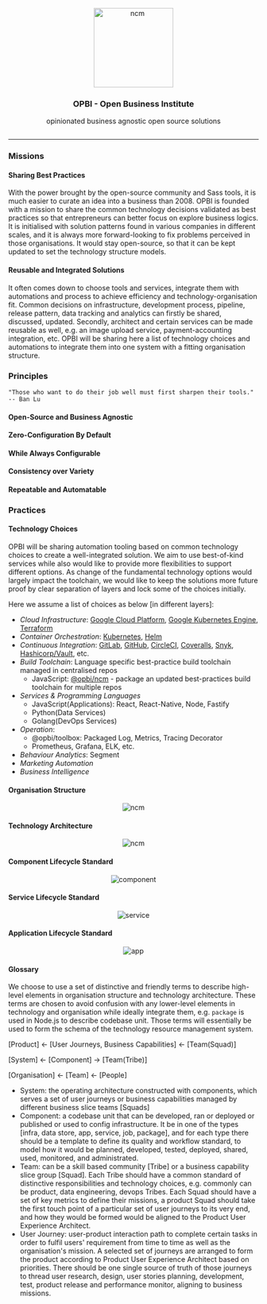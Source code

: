 <p align="center">
  <img alt="ncm" src="https://raw.githubusercontent.com/opbi/logo/master/opbi/opbi.svg?sanitize=true" width="160">
</p>

<h3 align="center">OPBI - Open Business Institute</h3>
<p align="center" style="margin-bottom: 2em;">opinionated business agnostic open source solutions</p>

---

### Missions

#### Sharing Best Practices
With the power brought by the open-source community and Sass tools, it is much easier to curate an idea into a business than 2008. OPBI is founded with a mission to share the common technology decisions validated as best practices so that entrepreneurs can better focus on explore business logics. It is initialised with solution patterns found in various companies in different scales, and it is always more forward-looking to fix problems perceived in those organisations. It would stay open-source, so that it can be kept updated to set the technology structure models.

#### Reusable and Integrated Solutions
It often comes down to choose tools and services, integrate them with automations and process to achieve efficiency and technology-organisation fit. Common decisions on infrastructure, development process, pipeline, release pattern, data tracking and analytics can firstly be shared, discussed, updated. Secondly, architect and certain services can be made reusable as well, e.g. an image upload service, payment-accounting integration, etc. OPBI will be sharing here a list of technology choices and automations to integrate them into one system with a fitting organisation structure.


### Principles
```
"Those who want to do their job well must first sharpen their tools." -- Ban Lu
```

#### Open-Source and Business Agnostic
#### Zero-Configuration By Default
#### While Always Configurable
#### Consistency over Variety
#### Repeatable and Automatable


### Practices

#### Technology Choices

OPBI will be sharing automation tooling based on common technology choices to create a well-integrated solution. We aim to use best-of-kind services while also would like to provide more flexibilities to support different options. As change of the fundamental technology options would largely impact the toolchain, we would like to keep the solutions more future proof by clear separation of layers and lock some of the choices initially.

Here we assume a list of choices as below [in different layers]:
- *Cloud Infrastructure*: [Google Cloud Platform](https://cloud.google.com/), [Google Kubernetes Engine](https://cloud.google.com/kubernetes-engine/), [Terraform](https://www.terraform.io/)
- *Container Orchestration*: [Kubernetes](https://github.com/kubernetes/kubernetes), [Helm](https://github.com/helm/helm)
- *Continuous Integration*: [GitLab](https://gitlab.com), [GitHub](https://github.com/), [CircleCI](circleci.com), [Coveralls](http://coveralls.io), [Snyk](http://snyk.io), [Hashicorp/Vault](https://github.com/hashicorp/vault), etc.
- *Build Toolchain*: Language specific best-practice build toolchain managed in centralised repos
  - JavaScript: [@opbi/ncm](github.com/opbi/ncm) - package an updated best-practices build toolchain for multiple repos
- *Services & Programming Languages*
  - JavaScript(Applications): React, React-Native, Node, Fastify
  - Python(Data Services)
  - Golang(DevOps Services)
- *Operation*:
  - @opbi/toolbox: Packaged Log, Metrics, Tracing Decorator
  - Prometheus, Grafana, ELK, etc.
- *Behaviour Analytics*: Segment
- *Marketing Automation*
- *Business Intelligence*

#### Organisation Structure

<p align="center">
  <img alt="ncm" src="https://raw.githubusercontent.com/opbi/graffle/master/organisation-structure.png">
</p>

#### Technology Architecture

<p align="center">
  <img alt="ncm" src="https://raw.githubusercontent.com/opbi/graffle/master/architecture-graph.png">
</p>

#### Component Lifecycle Standard

<p align="center">
  <img alt="component" src="https://raw.githubusercontent.com/opbi/graffle/master/component-lifecycle.png">
</p>

#### Service Lifecycle Standard

<p align="center">
  <img alt="service" src="https://raw.githubusercontent.com/opbi/graffle/master/service-lifecycle.png">
</p>

#### Application Lifecycle Standard

<p align="center">
  <img alt="app" src="https://raw.githubusercontent.com/opbi/graffle/master/app-lifecycle.png">
</p>

#### Glossary

We choose to use a set of distinctive and friendly terms to describe high-level elements in organisation structure and technology architecture. These terms are chosen to avoid confusion with any lower-level elements in technology and organisation while ideally integrate them, e.g. `package` is used in Node.js to describe codebase unit. Those terms will essentially be used to form the schema of the technology resource management system.

[Product] <- [User Journeys, Business Capabilities] <- [Team(Squad)]

[System] <- [Component] -> [Team(Tribe)]

[Organisation] <- [Team] <- [People]

- System: the operating architecture constructed with components, which serves a set of user journeys or business capabilities managed by different business slice teams [Squads]
- Component: a codebase unit that can be developed, ran or deployed or published or used to config infrastructure. It be in one of the types [infra, data store, app, service, job, package], and for each type there should be a template to define its quality and workflow standard, to model how it would be planned, developed, tested, deployed, shared, used, monitored, and administrated.
- Team: can be a skill based community [Tribe] or a business capability slice group [Squad]. Each Tribe should have a common standard of distinctive responsibilities and technology choices, e.g. commonly can be product, data engineering, devops Tribes. Each Squad should have a set of key metrics to define their missions, a product Squad should take the first touch point of a particular set of user journeys to its very end, and how they would be formed would be aligned to the Product User Experience Architect.
- User Journey: user-product interaction path to complete certain tasks in order to fulfil users' requirement from time to time as well as the organisation's mission. A selected set of journeys are arranged to form the product according to Product User Experience Architect based on priorities. There should be one single source of truth of those journeys to thread user research, design, user stories planning, development, test, product release and performance monitor, aligning to business missions.
